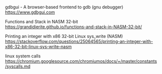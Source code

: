 gdbgui - A browser-based frontend to gdb (gnu debugger)
https://www.gdbgui.com

Functions and Stack in NASM 32-bit  
https://grandidierite.github.io/functions-and-stack-in-NASM-32-bit/

Printing an integer with x86 32-bit Linux sys_write (NASM)  
https://stackoverflow.com/questions/25064565/printing-an-integer-with-x86-32-bit-linux-sys-write-nasm

linux system calls
https://chromium.googlesource.com/chromiumos/docs/+/master/constants/syscalls.md